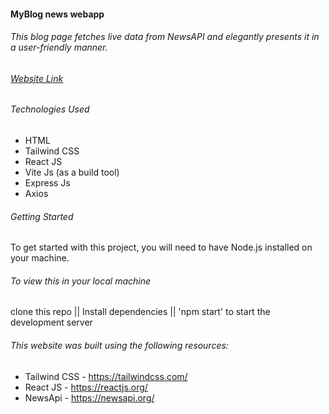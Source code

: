 #### MyBlog news webapp
###### This blog page fetches live data from NewsAPI and elegantly presents it in a user-friendly manner.
###### [Website Link](https://my-news-blog.cyclic.app/)

###### Technologies Used
- HTML
- Tailwind CSS
- React JS
- Vite Js (as a build tool)
- Express Js
- Axios
###### Getting Started
To get started with this project, you will need to have Node.js installed on your machine.
###### To view this in your local machine
clone this repo || Install dependencies || 'npm start' to start the development server

###### This website was built using the following resources:
- Tailwind CSS - https://tailwindcss.com/
- React JS - https://reactjs.org/
- NewsApi - https://newsapi.org/
